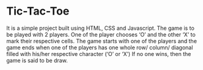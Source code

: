 # Tic-Tac-Toe 
It is a simple project built using HTML, CSS and Javascript. The game is to be played with 2 players.
One of the player chooses ‘O’ and the other ‘X’ to mark their respective cells.
The game starts with one of the players and the game ends when one of the players has one whole row/ column/ diagonal filled with his/her respective character (‘O’ or ‘X’)
 If no one wins, then the game is said to be draw.

